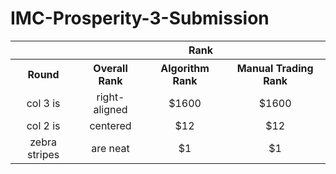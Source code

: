 # IMC-Prosperity-3-Submission

<table style="text-align: center;">
    <tr>
        <th></th>
        <th colspan="3">Rank</th>
    </tr>
    <tr>
        <th>Round</th>
        <th>Overall Rank</th>
        <th>Algorithm Rank</th>
        <th>Manual Trading Rank</th>
    </tr>
    <tr>
        <td style="text-align: center;">col 3 is</td>
        <td style="text-align: center;">right-aligned</td>
        <td style="text-align: center;">$1600</td>
        <td style="text-align: center;">$1600</td>
    </tr>
    <tr>
        <td style="text-align: center;">col 2 is</td>
        <td style="text-align: center;">centered</td>
        <td style="text-align: center;">$12</td>
        <td style="text-align: center;">$12</td>
    </tr>
    <tr>
        <td style="text-align: center;">zebra stripes</td>
        <td style="text-align: center;">are neat</td>
        <td style="text-align: center;">$1</td>
        <td style="text-align: center;">$1</td>
    </tr>
</table>
